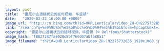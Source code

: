 ```yaml
---
layout: post
title:  "雷尼尔山透镜状云的延时视频，华盛顿"
date:   "2020-03-22 16:00:00 +0800"
image_url: "http://cn.bing.com/th?id=OHR.LenticularVideo_ZH-CN2275732856_1920x1080.jpg&rf=LaDigue_1920x1080.jpg&pid=hp"
link: "/search?q=%e9%9b%b7%e5%b0%bc%e5%b0%94%e5%b1%b1&form=hpcapt&mkt=zh-cn"
copyright: "雷尼尔山透镜状云的延时视频，华盛顿 (© Delrious/Shutterstock)"
image_hash: "f8827287fae028c8bf760d07abfa88a1"
image_filename: "th?id=OHR.LenticularVideo_ZH-CN2275732856_1920x1080.jpg&rf=LaDigue_1920x1080.jpg&pid=hp"
---
```

